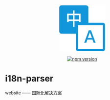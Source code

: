 <p align="center">
  <img src="./public/logo.png" height="150">
</p>
<p align="center">
  <a href="https://badge.fury.io/js/sugar18"><img src="https://badge.fury.io/js/sugar18.svg" alt="npm version" height="18"></a>
</p>

# i18n-parser

website —— [国际化解决方案](https://i18n-parser.icodex.me)

